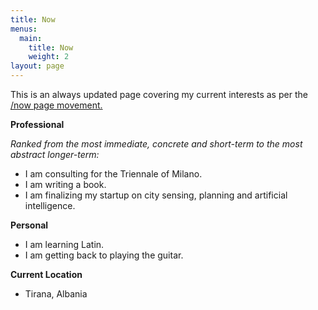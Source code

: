 ```yaml
---
title: Now
menus:
  main:
    title: Now
    weight: 2
layout: page
---
```

This is an always updated page covering my current interests as per the [/now page movement.](https://nownownow.com/)

**Professional**

*Ranked from the most immediate, concrete and short-term to the most abstract longer-term:* 

* I am consulting for the Triennale of Milano.
* I am writing a book.
* I am finalizing my startup on city sensing, planning and artificial intelligence.

**Personal**

* I am learning Latin.
* I am getting back to playing the guitar.

**Current Location**

* Tirana, Albania